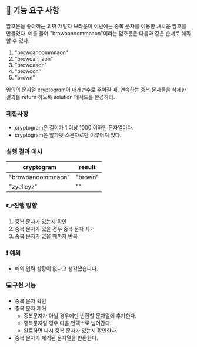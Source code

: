 ## 🚀 기능 요구 사항

암호문을 좋아하는 괴짜 개발자 브라운이 이번에는 중복 문자를 이용한 새로운 암호를 만들었다. 예를 들어 "browoanoommnaon"이라는 암호문은 다음과 같은 순서로 해독할 수 있다.

1. "browoanoommnaon"
2. "browoannaon"
3. "browoaaon"
4. "browoon"
5. "brown"

임의의 문자열 cryptogram이 매개변수로 주어질 때, 연속하는 중복 문자들을 삭제한 결과를 return 하도록 solution 메서드를 완성하라.

### 제한사항

- cryptogram은 길이가 1 이상 1000 이하인 문자열이다.
- cryptogram은 알파벳 소문자로만 이루어져 있다.

### 실행 결과 예시

| cryptogram | result |
| --- | --- |
| "browoanoommnaon" | "brown" |
| "zyelleyz" | "" |



### 👉진행 방향
1. 중복 문자가 있는지 확인
2. 중복 문자가 있을 경우 중복 문자 제거
3. 중복 문자가 없을 때까지 반복

### ❗ 예외
* 예외 입력 상황이 없다고 생각했습니다.

### 💻구현 기능
* 중복 문자 확인 
* 중복 문자 제거
    * 중복문자가 아닐 경우에만 반환할 문자열에 추가한다.
    * 중복문자일 경우 다음 인덱스로 넘어간다. 
    * 완료하면 다시 중복 문자가 있는지 확인한다.
* 중복 문자가 제거된 문자열을 반환한다.